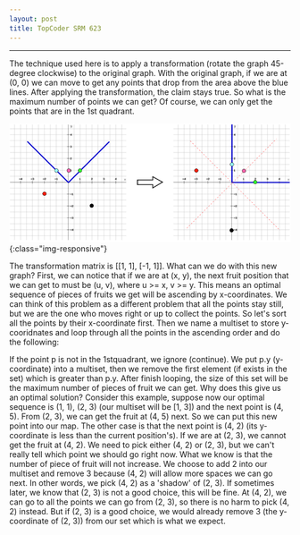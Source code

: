 ```yaml
---
layout: post
title: TopCoder SRM 623
---
```

------

The technique used here is to apply a transformation (rotate the graph 45-degree clockwise) to the original graph. With the original graph, if we are at (0, 0) we can move to get any points that drop from the area above the blue lines. After applying the transformation, the claim stays true. So what is the maximum number of points we can get? Of course, we can only get the points that are in the 1st quadrant.


![example](../public/images/tco_srm623.png){:class="img-responsive"}


The transformation matrix is [[1, 1], [-1, 1]]. What can we do with this new graph? First, we can notice that if we are at (x, y), the next fruit position that we can get to must be (u, v), where u >= x, v >= y. This means an optimal sequence of pieces of fruits we get will be ascending by x-coordinates. We can think of this problem as a different problem that all the points stay still, but we are the one who moves right or up to collect the points. So let's sort all the points by their x-coordinate first. Then we name a multiset to store y-cooridnates and loop through all the points in the ascending order and do the following:

If the point p is not in the 1stquadrant, we ignore (continue).
We put p.y (y-coordinate) into a multiset, then we remove the first element (if exists in the set) which is greater than p.y.
After finish looping, the size of this set will be the maximum number of pieces of fruit we can get.
Why does this give us an optimal solution? Consider this example, suppose now our optimal sequence is (1, 1), (2, 3) (our multiset will be [1, 3]) and the next point is (4, 5). From (2, 3), we can get the fruit at (4, 5) next. So we can put this new point into our map. The other case is that the next point is (4, 2) (its y-coordinate is less than the current position's). If we are at (2, 3), we cannot get the fruit at (4, 2). We need to pick either (4, 2) or (2, 3), but we can't really tell which point we should go right now. What we know is that the number of piece of fruit will not increase. We choose to add 2 into our multiset and remove 3 because (4, 2) will allow more spaces we can go next. In other words, we pick (4, 2) as a 'shadow' of (2, 3). If sometimes later, we know that (2, 3) is not a good choice, this will be fine. At (4, 2), we can go to all the points we can go from (2, 3), so there is no harm to pick (4, 2) instead. But if (2, 3) is a good choice, we would already remove 3 (the y-coordinate of (2, 3)) from our set which is what we expect.
